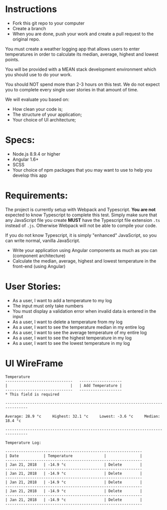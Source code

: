 # Instructions

- Fork this git repo to your computer
- Create a branch
- When you are done, push your work and create a pull request to the original repo.

You must create a weather logging app that allows users to enter temperatures in order to calculate its median, average, highest and lowest points.

You will be provided with a MEAN stack development environment which you should use to do your work.

You should NOT spend more than 2-3 hours on this test. We do not expect you to complete every single user stories in that amount of time.

We will evaluate you based on:
- How clean your code is;
- The structure of your application;
- Your choice of UI architecture;

# Specs:
- Node.js 8.9.4 or higher
- Angular 1.6+
- SCSS
- Your choice of npm packages that you may want to use to help you develop this app

# Requirements:

The project is currently setup with Webpack and Typescript. **You are not** expected to know Typescript to complete this test. Simply make sure that any JavaScript file you create **MUST** have the Typescript file extension `.ts` instead of `.js`. Otherwise Webpack will not be able to compile your code.

If you do not know Typescript, it is simply "enhanced" JavaScript, so you can write normal, vanilla JavaScript.

- Write your application using Angular components as much as you can (component architecture)
- Calculate the median, average, highest and lowest temperature in the front-end (using Angular)

# User Stories:
- As a user, I want to add a temperature to my log
- The input must only take numbers
- You must display a validation error when invalid data is entered in the input
- As a user, I want to delete a temperature from my log
- As a user, I want to see the temperature median in my entire log
- As a user, I want to see the average temperature of my entire log
- As a user, I want to see the highest temperature in my log
- As a user, I want to see the lowest temperature in my log

# UI WireFrame

```
Temperature
------------------------------   -------------------
|                            |   | Add Temperature |
------------------------------   -------------------
* This field is required

--------------------------------------------------------------------------------

Average: 28.9 °c     Highest: 32.1 °c     Lowest: -3.6 °c     Median: 18.4 °c

--------------------------------------------------------------------------------

Temperature Log:

-------------------------------------------------------------
| Date           | Temperature              |               |
-------------------------------------------------------------
| Jan 21, 2018   | -14.9 °c                 | Delete        |
-------------------------------------------------------------
| Jan 21, 2018   | -14.9 °c                 | Delete        |
-------------------------------------------------------------
| Jan 21, 2018   | -14.9 °c                 | Delete        |
-------------------------------------------------------------
| Jan 21, 2018   | -14.9 °c                 | Delete        |
-------------------------------------------------------------
| Jan 21, 2018   | -14.9 °c                 | Delete        |
-------------------------------------------------------------
```
